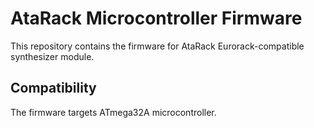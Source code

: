 # AtaRack Microcontroller Firmware

This repository contains the firmware for AtaRack Eurorack-compatible synthesizer module.

## Compatibility

The firmware targets ATmega32A microcontroller.
